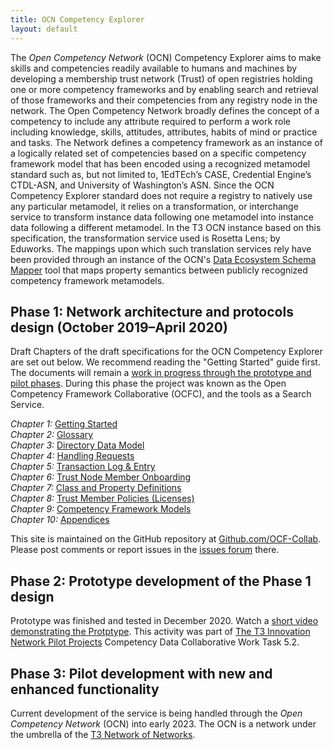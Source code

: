 ```yaml
---
title: OCN Competency Explorer
layout: default
---
```

The <em>Open Competency Network</em> (OCN) Competency Explorer aims to make skills and competencies readily available to humans and machines by developing a membership trust network (Trust) of open registries holding one or more competency frameworks and by enabling search and retrieval of those frameworks and their competencies from any registry node in the network. The Open Competency Network broadly defines the concept of a competency to include any attribute required to perform a work role including knowledge, skills, attitudes, attributes, habits of mind or practice and tasks. The Network defines a competency framework as an instance of a logically related set of competencies based on a specific competency framework model that has been encoded using a recognized metamodel standard such as, but not limited to, 1EdTEch’s CASE, Credential Engine’s CTDL-ASN, and University of Washington’s ASN. Since the OCN Competency Explorer standard does not require a registry to natively use any particular metamodel, it relies on a transformation, or interchange service to transform instance data following one metamodel into instance data following a different metamodel.  In the T3 OCN instance based on this specification, the transformation service used is Rosetta Lens; by Eduworks. The mappings upon which such translation services rely have been provided through an instance of the OCN's [Data Ecosystem Schema Mapper](https://github.com/t3-innovation-network/desm/blob/master/README.md) tool that maps property semantics between publicly recognized competency framework metamodels.

## Phase 1: Network architecture and protocols design (October 2019–April 2020)

Draft Chapters of the draft specifications for the OCN Competency Explorer are set out below. We recommend reading the "Getting Started" guide first. The documents will remain a <u>work in progress through the prototype and pilot phases</u>. During this phase the project was known as the Open Competency Framework Collaborative (OCFC), and the tools as a Search Service.

<em>Chapter 1:</em> [Getting Started](https://docs.google.com/document/d/19rsTddjg7IuV2OU56ZsN6zx9W5sE9TsqFLY-f_wp7YA/edit?usp=sharing)<br/>
<em>Chapter 2:</em> [Glossary](https://docs.google.com/document/d/12rZPRWsLxOJ6MMadpOjeCMd5ac0Br2UURCJDGIA9dWM/edit?usp=sharing)<br/>
<em>Chapter 3:</em> [Directory Data Model](https://docs.google.com/document/d/1EMdHnYsiXJiAfRRBx85q0oclj04sVtkuRr0ynSIowcg/edit?usp=sharing)<br/>
<em>Chapter 4:</em> [Handling Requests](https://docs.google.com/document/d/19EoKN1C79S-CYI27eik-lH6Fulp4zIyXUtRU7ONRN24/edit?usp=sharing)<br/>
<em>Chapter 5:</em> [Transaction Log & Entry](https://docs.google.com/document/d/1-RhEhIFUa8PqPhCaStjcO6wyd_6YhxqoTZKT6SLjc_8/edit?usp=sharing)<br/>
<em>Chapter 6:</em> [Trust Node Member Onboarding](https://docs.google.com/document/d/1o9mImwdLTcS2PizuPTzvEw_SMY0enLNwYnnKR5UBNRI/edit?usp=sharing)<br/>
<em>Chapter 7:</em> [Class and Property Definitions](https://docs.google.com/document/d/125NxZk_O84zmLo_9UqwqQHMCX0q8smBz83G6dubV_cY/edit?usp=sharing)<br/>
<em>Chapter 8:</em> [Trust Member Policies (Licenses)](https://docs.google.com/document/d/1yDfuETsQE27rv5Q9USWJU9YzhrvVPTVqOu9wbnEHo4k/edit?usp=sharing)<br/>
<em>Chapter 9:</em> [Competency Framework Models](https://docs.google.com/document/d/1RLbkLISo1gBooy7rGNSmwTYPN0HJtV9TJ32ViFTGnII/edit?usp=sharing)<br/>
<em>Chapter 10:</em> [Appendices](https://docs.google.com/document/d/1RWMtCLOMNiNLh0dstNTIA-Vj3v93uvkkZ9zqRcP8cb4/edit?usp=sharing)
 
This site is maintained on the GitHub repository at [Github.com/OCF-Collab](https://github.com/OCF-Collab/ocf-collab.github.io). Please post comments or report issues in the [issues forum](https://github.com/OCF-Collab/ocf-collab.github.io/issues) there.

## Phase 2: Prototype development of the Phase 1 design

Prototype was finished and tested in December 2020. Watch a [short video demonstrating the Protptype](https://drive.google.com/file/d/19WfRukAa7mQ9Y35d_TmWce7SAAH6OEVe/view?usp=sharing). This activity was part of [The T3 Innovation Network Pilot Projects](https://www.uschamberfoundation.org/t3-innovation/pilot-projects) Competency Data Collaborative Work Task 5.2.

## Phase 3: Pilot development with new and enhanced functionality

Current development of the service is being handled through the <em>Open Competency Network</em> (OCN) into early 2023. The OCN is a network under the umbrella of the [T3 Network of Networks](https://github.com/OCF-Collab/ocf-collab.github.io/blob/master/index.md). 
